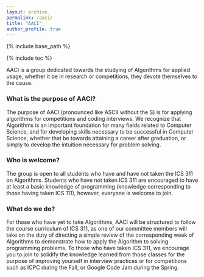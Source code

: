 ```yaml
---
layout: archive
permalink: /aaci/
title: "AACI"
author_profile: true
---
```


{% include base_path %}

{% include toc %}

AACI is a group dedicated towards the studying of Algorithms for applied usage, whether it be in research or competitions, they devote themselves to the cause.


### What is the purpose of AACI?
The purpose of AACI (pronounced like ASCII without the S) is for applying algorithms for competitions and coding interviews. We recognize that
Algorithms is an important foundation for many fields related to Computer Science, and for developing skills necessary to be successful in Computer Science, 
whether that be towards attaining a career after graduation, or simply to develop the intuition necessary for problem solving. 

### Who is welcome?
The group is open to all students who have and have not taken the ICS 311 on Algorithms. Students who have not taken ICS 311 are encouraged to have at least a basic knowledge of programming (knowledge corresponding to those having taken ICS 111), however, everyone is welcome to join. 

### What do we do?
For those who have yet to take Algorithms, AACI will be structured to follow the course curriculum of ICS 311, as one of our committee members will take on the duty of directing a simple review of the corresponding week of Algorithms to demonstrate how to apply the Algorithm to solving programming problems. To those who have taken ICS 311, we encourage you to join to solidify the knowledge learned from those classes for the purpose of improving yourself in interview practices or for competitions such as ICPC during the Fall, or Google Code Jam during the Spring. 

